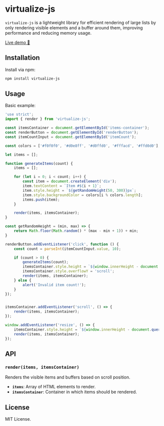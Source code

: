 # virtualize-js

`virtualize-js` is a lightweight library for efficient rendering of large lists by only rendering visible elements and a
buffer around them, improving performance and reducing memory usage.

[Live demo 🚀](https://nlipatov.github.io/virtualize-js/)

## Installation

Install via npm:

```bash
npm install virtualize-js
```

## Usage

Basic example:

```javascript
'use strict';
import { render } from 'virtualize-js';

const itemsContainer = document.getElementById('items-container');
const renderButton = document.getElementById('renderButton');
const itemCountInput = document.getElementById('itemCount');

const colors = ['#f0f0f0', '#d0e8ff', '#d0ffd0', '#fffacd', '#ffd0d0'];

let items = [];

function generateItems(count) {
    items = [];

    for (let i = 0; i < count; i++) {
        const item = document.createElement('div');
        item.textContent = `Item #${i + 1}`;
        item.style.height = `${getRandomHeight(50, 300)}px`;
        item.style.backgroundColor = colors[i % colors.length];
        items.push(item);
    }

    render(items, itemsContainer);
}

const getRandomHeight = (min, max) => {
    return Math.floor(Math.random() * (max - min + 1)) + min;
}

renderButton.addEventListener('click', function () {
    const count = parseInt(itemCountInput.value, 10);

    if (count > 0) {
        generateItems(count);
        itemsContainer.style.height = `${window.innerHeight - document.querySelector('footer').offsetHeight}px`;
        itemsContainer.style.overflowY = 'scroll';
        render(items, itemsContainer);
    } else {
        alert('Invalid item count!');
    }
});


itemsContainer.addEventListener('scroll', () => {
    render(items, itemsContainer);
});

window.addEventListener('resize', () => {
    itemsContainer.style.height = `${window.innerHeight - document.querySelector('footer').offsetHeight}px`;
    render(items, itemsContainer);
});
```

## API

### `render(items, itemsContainer)`

Renders the visible items and buffers based on scroll position.

- **`items`**: Array of HTML elements to render.
- **`itemsContainer`**: Container in which items should be rendered.

## License

MIT License.